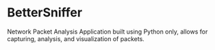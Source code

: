 # BetterSniffer
Network Packet Analysis Application built using Python only, allows for capturing, analysis, and visualization of packets.

